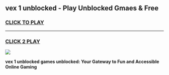 
## vex 1 unblocked - Play Unblocked Gmaes & Free
<h3>
<a href="https://news.freeplayer.one?title=vex_1_unblocked&ref=16F">CLICK TO PLAY</a></h3>
<hr>

<h3>
<a href="https://news.freeplayer.one?title=vex_1_unblocked&ref=16F">CLICK 2 PLAY</a>
  
</h3>

<a href="https://news.freeplayer.one?title=vex_1_unblocked&ref=16F/"><img src="https://clearcache.store/games.png"></a>


**vex 1 unblocked games unblocked: Your Gateway to Fun and Accessible Online Gaming**
